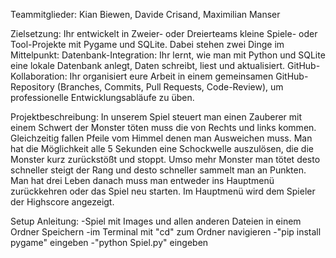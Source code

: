 Teammitglieder: Kian Biewen, Davide Crisand, Maximilian Manser

Zielsetzung:
Ihr entwickelt in Zweier- oder Dreierteams kleine Spiele- oder Tool-Projekte mit Pygame und SQLite. Dabei stehen zwei Dinge im Mittelpunkt:
Datenbank-Integration: Ihr lernt, wie man mit Python und SQLite eine lokale Datenbank anlegt, Daten schreibt, liest und aktualisiert.
GitHub-Kollaboration: Ihr organisiert eure Arbeit in einem gemeinsamen GitHub-Repository (Branches, Commits, Pull Requests, Code-Review), um professionelle Entwicklungsabläufe zu üben.

Projektbeschreibung:
In unserem Spiel steuert man einen Zauberer mit einem Schwert der Monster töten muss die von Rechts und links kommen. Gleichzeitig fallen Pfeile vom Himmel denen man Ausweichen muss. Man hat die Möglichkeit alle 5 Sekunden eine Schockwelle auszulösen, die die Monster
kurz zurückstößt und stoppt. Umso mehr Monster man tötet desto schneller steigt der Rang und desto schneller sammelt man an Punkten. Man hat drei Leben danach muss man entweder ins Hauptmenü zurückkehren oder das Spiel neu starten. Im Hauptmenü wird dem Spieler 
der Highscore angezeigt.

Setup Anleitung:
-Spiel mit Images und allen anderen Dateien in einem Ordner Speichern
-im Terminal mit "cd" zum Ordner navigieren
-"pip install pygame" eingeben
-"python Spiel.py" eingeben

